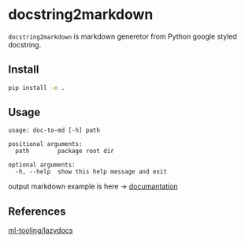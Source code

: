 # docstring2markdown

`docstring2markdown` is markdown generetor from Python google styled docstring.

## Install

```bash
pip install -e .
```

## Usage

```text
usage: doc-to-md [-h] path

positional arguments:
  path        package root dir

optional arguments:
  -h, --help  show this help message and exit
```

output markdown example is here -> [documantation](./docs/doc.md)

<!-- doc-to-md -->

## References

[ml-tooling/lazydocs](https://github.com/ml-tooling/lazydocs)
